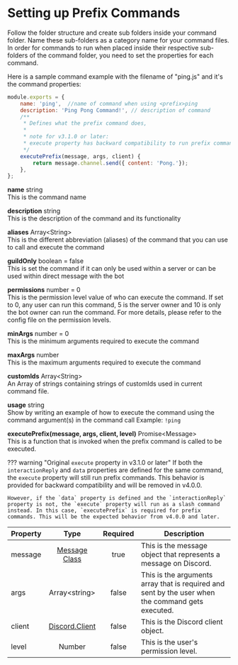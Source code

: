 # Setting up Prefix Commands

Follow the folder structure and create sub folders inside your command folder. Name these sub-folders as a category name for your command files.  In order for commands to run when placed inside their respective sub-folders of the command folder, you need to set the properties for each command.

Here is a sample command example with the filename of "ping.js" and it's the command  properties:

```javascript 
module.exports = {
	name: 'ping',  //name of command when using <prefix>ping
	description: 'Ping Pong Command!', // description of command
    /**
     * Defines what the prefix command does, 
     * 
     * note for v3.1.0 or later:
     * execute property has backward compatibility to run prefix commands
     */
	executePrefix(message, args, client) {
		return message.channel.send({ content: 'Pong.'});
	},
};
```


<p>
  <strong>name</strong> <span class="varType">string</span><br/>
  This is the command name
</p>

<p>
  <strong>description</strong> <span class="varType">string</span><br/>
  This is the description of the command and its functionality
</p>

<p>
  <strong>aliases</strong> <span class="varType">Array&lt;String&gt;</span> <span class="optional-label"></span><br/>
  This is the different abbreviation (aliases) of the command that you can use to call and execute the command
</p>

<p>
  <strong>guildOnly</strong> <span class="varType">boolean</span> = false
  <span class="optional-label"></span><br/>
  This is set the command if it can only be used within a server or can be used within direct message with the bot
</p>

<p>
  <strong>permissions</strong> <span class="varType">number</span> = 0  <span class="optional-label"></span><br/>
  This is the permission level value of who can execute the command. If set to 0, any user can run this command, 5 is the server owner and 10 is only the bot owner can run the command. For more details, please refer to the config file on the permission levels.
</p>

<p>
  <strong>minArgs</strong> <span class="varType">number</span> = 0  <span class="optional-label"></span><br/>
  This is the minimum arguments required to execute the command
</p>


<p class="hasLabel">
<strong>maxArgs</strong> <span class="varType">number</span>
<span class="optional-label"></span>
<br/>
<span>
This is the maximum arguments required to execute the command</span>
</p>

<p>
  <strong>customIds</strong> <span class="varType">Array&lt;String&gt;</span> <span class="optional-label"></span><br/>
  An Array of strings containing strings of customIds used in current command file. 
</p>
<p>
  <strong>usage</strong> <span class="varType">string</span> <span class="optional-label"></span><br/>
  Show by writing an example of how to execute the command using the command argument(s) in the command call  Example: <code>!ping</code>
</p>

<div class="hasLabel" markdown>
  <strong>executePrefix(message, args, client, level)</strong>
  <span class="varType">Promise&lt;Message&gt;</code></span><br/>
  This is a function that is invoked when the prefix command is called to be executed.

??? warning "Original `execute` property in v3.1.0 or later"
    If both the `interactionReply` and `data` properties are defined for the same command, the `execute` property will still run prefix commands. This behavior is provided for backward compatibility and will be removed in v4.0.0.

    However, if the `data` property is defined and the `interactionReply` property is not, the `execute` property will run as a slash command instead. In this case, `executePrefix` is required for prefix commands. This will be the expected behavior from v4.0.0 and later.



 </div>



<table>
  <thead>
    <tr>
      <th>Property</th>
      <th align="center">Type</th>
      <th align="center">Required</th>
      <th>Description</th>
    </tr>
  </thead>
  <tbody>
    <tr>
      <td>message</td>
      <td align="center"><a href="https://discord.js.org/docs/packages/discord.js/main/Message:Class">Message Class</a></td>
      <td align="center">true</td>
      <td>This is the message object that represents a message on Discord.</td>
    </tr>
    <tr>
      <td>args</td>
      <td align="center">Array&lt;string&gt;</td>
      <td align="center">false</td>
      <td>This is the arguments array that is required and sent by the user when the command gets executed.</td>
    </tr>
    <tr>
      <td>client</td>
      <td align="center"><a href="https://discord.js.org/docs/packages/discord.js/main/BaseClient:Class">Discord.Client</a></td>
      <td align="center">false</td>
      <td>This is the Discord client object.</td>
    </tr>
    <tr>
      <td>level</td>
      <td align="center">Number</td>
      <td align="center">false</td>
      <td>This is the user's permission level.</td>
    </tr>
  </tbody>
</table>

